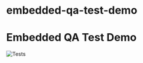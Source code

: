 # embedded-qa-test-demo

# Embedded QA Test Demo

![Tests](https://github.com/YOUR-USERNAME/embedded-qa-test-demo/actions/workflows/python-tests.yml/badge.svg)

